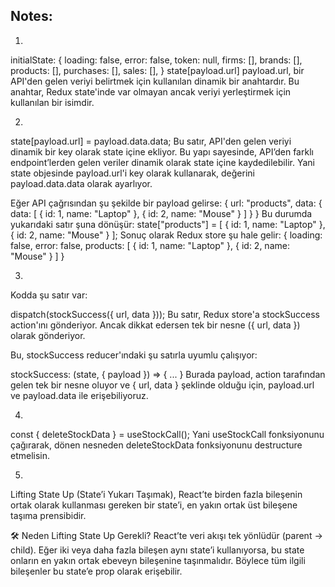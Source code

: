 ## Notes:

1.

initialState: {
  loading: false,
  error: false,
  token: null,
  firms: [],
  brands: [],
  products: [],
  purchases: [],
  sales: [],
}
state[payload.url]
payload.url, bir API'den gelen veriyi belirtmek için kullanılan dinamik bir anahtardır. Bu anahtar, Redux state'inde var olmayan ancak veriyi yerleştirmek için kullanılan bir isimdir.


2.

state[payload.url] = payload.data.data;
Bu satır, API'den gelen veriyi dinamik bir key olarak state içine ekliyor.
Bu yapı sayesinde, API’den farklı endpoint’lerden gelen veriler dinamik olarak state içine kaydedilebilir.
Yani state objesinde payload.url'i key olarak kullanarak, değerini payload.data.data olarak ayarlıyor.

Eğer API çağrısından şu şekilde bir payload gelirse:
{
  url: "products",
  data: {
    data: [
      { id: 1, name: "Laptop" },
      { id: 2, name: "Mouse" }
    ]
  }
}
Bu durumda yukarıdaki satır şuna dönüşür:
state["products"] = [
  { id: 1, name: "Laptop" },
  { id: 2, name: "Mouse" }
];
Sonuç olarak Redux store şu hale gelir:
{
  loading: false,
  error: false,
  products: [
    { id: 1, name: "Laptop" },
    { id: 2, name: "Mouse" }
  ]
}

3.
Kodda şu satır var:

dispatch(stockSuccess({ url, data }));
Bu satır, Redux store'a stockSuccess action'ını gönderiyor. Ancak dikkat edersen tek bir nesne ({ url, data }) olarak gönderiyor.

Bu, stockSuccess reducer'ındaki şu satırla uyumlu çalışıyor:

stockSuccess: (state, { payload }) => { ... }
Burada payload, action tarafından gelen tek bir nesne oluyor ve { url, data } şeklinde olduğu için, payload.url ve payload.data ile erişebiliyoruz.


4.
const { deleteStockData } = useStockCall();
Yani useStockCall fonksiyonunu çağırarak, dönen nesneden deleteStockData fonksiyonunu destructure etmelisin.


5.
Lifting State Up (State’i Yukarı Taşımak), React’te birden fazla bileşenin ortak olarak kullanması gereken bir state’i, en yakın ortak üst bileşene taşıma prensibidir.

🛠 Neden Lifting State Up Gerekli?
React’te veri akışı tek yönlüdür (parent → child).
Eğer iki veya daha fazla bileşen aynı state’i kullanıyorsa, bu state onların en yakın ortak ebeveyn bileşenine taşınmalıdır.
Böylece tüm ilgili bileşenler bu state’e prop olarak erişebilir.